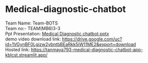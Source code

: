 # Medical-diagnostic-chatbot <br>
Team Name: Team-BOTS <br>
Team no:- TEAM(MB6)3-3 <br>
Ppt Presentation: [Medical Diagnostic chatbot.pptx](https://github.com/user-attachments/files/21416107/Medical.Diagnostic.chatbot.pptx) <br>
demo video download link: https://drive.google.com/uc?id=1VGynBF0Lgjzw2ybntbBEaRkk5iW11ME2&export=download <br>
Hosted link: https://tanmaya793-medical-diagnostic-chatbot-app-kblcst.streamlit.app/
